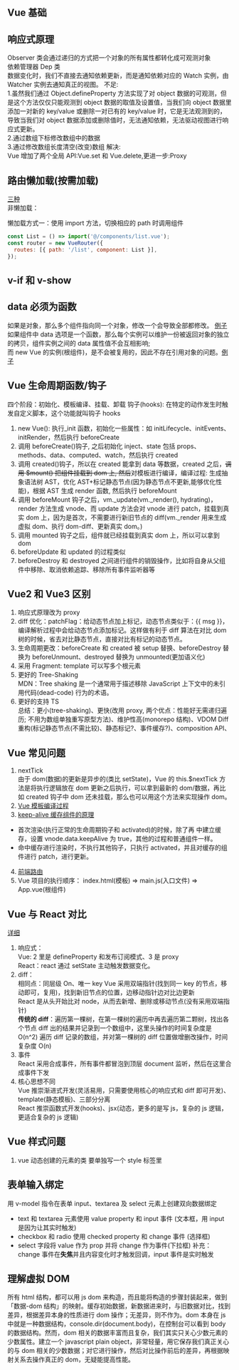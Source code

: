 ## Vue 基础

<!-- [Vue](https://vue-js.com/learn-vue/start/#_1-%E5%89%8D%E8%A8%80)   -->
<!-- [响应式原理](https://juejin.cn/post/6857669921166491662) -->

## 响应式原理

Observer 类会通过递归的方式把一个对象的所有属性都转化成可观测对象  
依赖管理器 Dep 类  
数据变化时，我们不直接去通知依赖更新，而是通知依赖对应的 Watch 实例，由 Watcher 实例去通知真正的视图。
不足:  
1.虽然我们通过 Object.defineProperty 方法实现了对 object 数据的可观测，但是这个方法仅仅只能观测到 object 数据的取值及设置值，当我们向 object 数据里添加一对新的 key/value 或删除一对已有的 key/value 时，它是无法观测到的，导致当我们对 object 数据添加或删除值时，无法通知依赖，无法驱动视图进行响应式更新。  
2.通过数组下标修改数组中的数据  
3.通过修改数组长度清空(改变)数组
解决:  
Vue 增加了两个全局 API:Vue.set 和 Vue.delete,更进一步:Proxy

## 路由懒加载(按需加载)

[三种](https://www.cnblogs.com/smzd/p/8665676.html)  
非懒加载：

<!-- ```js
const List = () => import("@/components/list.vue");
const router = new VueRouter({
  routes: [{ path: "/list", component: List }],
});
``` -->

懒加载方式一：使用 import 方法，切换相应的 path 时调用组件

```js
const List = () => import('@/components/list.vue');
const router = new VueRouter({
  routes: [{ path: '/list', component: List }],
});
```

## v-if 和 v-show

## data 必须为函数

如果是对象，那么多个组件指向同一个对象，修改一个会导致全部都修改。
[例子](https://www.dazhuanlan.com/ren2012r4/topics/1192478)
如果组件中 data 选项是一个函数，那么每个实例可以维护一份被返回对象的独立的拷贝，组件实例之间的 data 属性值不会互相影响;  
而 new Vue 的实例(根组件)，是不会被复用的，因此不存在引用对象的问题。[例子](https://www.cnblogs.com/lovekunkun/p/12144596.html)

## Vue 生命周期函数/钩子

四个阶段：初始化、模板编译、挂载、卸载
钩子(hooks): 在特定的动作发生时触发自定义脚本，这个功能就叫钩子 hooks

1. new Vue(): 执行\_init 函数，初始化一些属性：如 initLifecycle、initEvents、initRender，然后执行 beforeCreate
2. 调用 beforeCreate()钩子, 之后初始化 inject、state 包括 props、methods、data、computed、watch，然后执行 created
3. 调用 created()钩子，所以在 created 能拿到 data 等数据，created 之后，~~调用 \$mount() 把组件挂载到 dom 上, 然后~~对模板进行编译，编译过程: 生成抽象语法树 AST，优化 AST+标记静态节点(因为静态节点不更新,能够优化性能)，根据 AST 生成 render 函数, 然后执行 beforeMount
4. 调用 beforeMount 钩子之后，vm.\_update(vm.\_render(), hydrating)，render 方法生成 vnode、而 update 方法会对 vnode 进行 patch，挂载到真实 dom 上，因为是首次，不需要进行新旧节点的 diff(vm.\_render 用来生成虚拟 dom、执行 dom-diff、更新真实 dom。)
5. 调用 mounted 钩子之后，组件就已经挂载到真实 dom 上，所以可以拿到 dom
6. beforeUpdate 和 updated 的过程类似
7. beforeDestroy 和 destroyed 之间进行组件的销毁操作，比如将自身从父组件中移除、取消依赖追踪、移除所有事件监听器等

## Vue2 和 Vue3 区别

1. 响应式原理改为 proxy
2. diff 优化：patchFlag：给动态节点加上标记，动态节点类似于：{{ msg }}，编译解析过程中会给动态节点添加标记。这样做有利于 diff 算法在对比 dom 树的时候，省去对比静态节点，直接对比有标记的动态节点。
3. 生命周期更改：beforeCreate 和 created 被 setup 替换、beforeDestroy 替换为 beforeUnmount、destroyed 替换为 unmounted(更加语义化)
4. 采用 Fragment: template 可以写多个根元素
5. 更好的 Tree-Shaking  
   MDN：Tree shaking 是一个通常用于描述移除 JavaScript 上下文中的未引用代码(dead-code) 行为的术语。
6. 更好的支持 TS  
   总结：更小(tree-shaking)、更快(改用 proxy, 两个优点：性能好无需递归遍历; 不用为数组单独重写原型方法)、维护性高(monorepo 结构)、VDOM Diff 重构(标记静态节点(不需比较)、静态标记?、事件缓存?)、composition API、

## Vue 常见问题

1. nextTick  
   由于 dom(数据)的更新是异步的(类比 setState)，Vue 的 this.\$nextTick 方法是将执行逻辑放在 dom 更新之后执行，可以拿到最新的 dom/数据，再比如 created 钩子中 dom 还未挂载，那么也可以用这个方法来实现操作 dom。
2. [Vue 模板编译过程](https://juejin.cn/post/6863241580753616903#heading-12)
3. [keep-alive 缓存组件的原理](https://segmentfault.com/a/1190000022248237)

- 首次渲染(执行正常的生命周期钩子和 activated)的时候，除了再 <keep-alive /> 中建立缓存，设置 vnode.data.keepAlive 为 true，其他的过程和普通组件一样。
- 命中缓存进行渲染时，不执行其他钩子，只执行 activated，并且对缓存的组件进行 patch，进行更新。

4. [前端路由](https://juejin.cn/post/6844903890278694919#heading-4)
5. Vue 项目的执行顺序： index.html(模板) => main.js(入口文件) => App.vue(根组件)

## Vue 与 React 对比

[详细](https://juejin.cn/post/6844904158093377549#heading-2)

1. 响应式：  
   Vue: 2 里是 defineProperty 和发布订阅模式、3 是 proxy  
   React：react 通过 setState 主动触发数据变化。
2. diff：  
    相同点：同层级 On、唯一 key
   Vue 采用双端指针(找到同一 key 的节点，移动即可，复用)，找到新旧节点的位置，边移动指针边对比边更新  
    React 是从头开始比对 node，从而去新增、删除或移动节点(没有采用双端指针)  
    **传统的 diff**：遍历第一棵树，在第一棵树的遍历中再去遍历第二颗树，找出各个节点 diff 出的结果并记录到一个数组中，这里头操作的时间复杂度是 O(n^2)
   遍历 diff 记录的数组，并对第一棵树的 diff 位置做增删改操作，时间复杂度 O(n)
3. 事件  
   React 采用合成事件，所有事件都冒泡到顶层 document 监听，然后在这里合成事件下发
4. 核心思想不同  
   Vue 推崇渐进式开发(灵活易用，只需要使用核心的响应式和 diff 即可开发)、template(静态模板)、三部分分离  
   React 推崇函数式开发(hooks)、jsx(动态，更多的是写 js，复杂的 js 逻辑，更适合复杂的 js 逻辑)

## Vue 样式问题

1. vue 动态创建的元素的类 要单独写一个 style 标签里

## 表单输入绑定

用 v-model 指令在表单 input、textarea 及 select 元素上创建双向数据绑定

- text 和 textarea 元素使用 value property 和 input 事件 (文本框，用 input 是因为让其实时触发)
- checkbox 和 radio 使用 checked property 和 change 事件 (选择框)
- select 字段将 value 作为 prop 并将 change 作为事件(下拉框)
  补充：change 事件在**失焦**并且内容变化时才触发回调，input 事件是实时触发

## 理解虚拟 DOM

所有 html 结构，都可以用 js dom 来构造，而且能将构造的步骤封装起来，做到「数据-dom 结构」的映射。缓存初始数据，新数据进来时，与旧数据对比，找到差异，根据差异本身的性质进行 dom 操作；无差异，则不作为。dom 本身在 js 中就是一种数据结构，console.dir(document.body)，在控制台可以看到 body 的数据结构。然而，dom 相关的数据丰富而且复杂，我们其实只关心少数元素的少数属性。建立一个 javascript plain object，非常轻量，用它保存我们真正关心的与 dom 相关的少数数据；对它进行操作，然后对比操作前后的差异，再根据映射关系去操作真正的 dom，无疑能提高性能。
